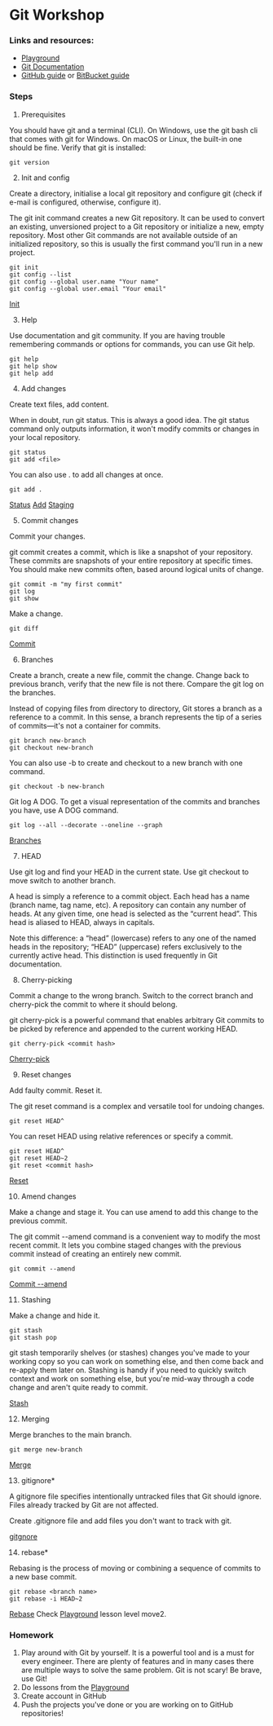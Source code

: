 # Git Workshop

### Links and resources:
 * [Playground](https://learngitbranching.js.org)
 * [Git Documentation](https://git-scm.com/about)
 * [GitHub guide](https://github.com/git-guides) or [BitBucket guide](https://www.atlassian.com/git/tutorials/setting-up-a-repository)

### Steps

1. Prerequisites

You should have git and a terminal (CLI).
On Windows, use the git bash cli that comes with git for Windows.
On macOS or Linux, the built-in one should be fine.
Verify that git is installed:
```
git version
```

2. Init and config

Create a directory, initialise a local git repository and configure git (check if e-mail is configured, otherwise, configure it).

The git init command creates a new Git repository. It can be used to convert an existing, unversioned project to a Git repository or initialize a new, empty repository. Most other Git commands are not available outside of an initialized repository, so this is usually the first command you'll run in a new project.

```
git init
git config --list
git config --global user.name "Your name"
git config --global user.email "Your email"
```

[Init](https://github.com/git-guides/git-init)

3. Help

Use documentation and git community.
If you are having trouble remembering commands or options for commands, you can use Git help.
```
git help
git help show
git help add
```

4. Add changes

Create text files, add content.

When in doubt, run git status. This is always a good idea. The git status command only outputs information, it won't modify commits or changes in your local repository.


```
git status
git add <file>
```

You can also use . to add all changes at once.
```
git add .
```

[Status](https://github.com/git-guides/git-status)
[Add](https://github.com/git-guides/git-add)
[Staging](https://git-scm.com/about/staging-area)

5. Commit changes

Commit your changes.

git commit creates a commit, which is like a snapshot of your repository. These commits are snapshots of your entire repository at specific times. You should make new commits often, based around logical units of change.

```
git commit -m "my first commit"
git log
git show
```
Make a change.
```
git diff
```

[Commit](https://github.com/git-guides/git-commit)

6. Branches

Create a branch, create a new file, commit the change.
Change back to previous branch, verify that the new file is not there.
Compare the git log on the branches.

Instead of copying files from directory to directory, Git stores a branch as a reference to a commit. In this sense, a branch represents the tip of a series of commits—it's not a container for commits.

```
git branch new-branch
git checkout new-branch
```

You can also use -b to create and checkout to a new branch with one command.
```
git checkout -b new-branch
```

Git log A DOG.
To get a visual representation of the commits and branches you have, use A DOG command.

```
git log --all --decorate --oneline --graph
```

[Branches](https://www.atlassian.com/git/tutorials/using-branches)

7. HEAD

Use git log and find your HEAD in the current state.
Use git checkout to move switch to another branch.

A head is simply a reference to a commit object. Each head has a name (branch name, tag name, etc). A repository can contain any number of heads. At any given time, one head is selected as the “current head”. This head is aliased to HEAD, always in capitals.

Note this difference: a “head” (lowercase) refers to any one of the named heads in the repository; “HEAD” (uppercase) refers exclusively to the currently active head. This distinction is used frequently in Git documentation.

8. Cherry-picking

Commit a change to the wrong branch.
Switch to the correct branch and cherry-pick the commit to where it should belong.

git cherry-pick is a powerful command that enables arbitrary Git commits to be picked by reference and appended to the current working HEAD.

```
git cherry-pick <commit hash>
```

[Cherry-pick](https://www.atlassian.com/git/tutorials/cherry-pick)

9. Reset changes

Add faulty commit. Reset it.

The git reset command is a complex and versatile tool for undoing changes.

```
git reset HEAD^
```

You can reset HEAD using relative references or specify a commit.

```
git reset HEAD^
git reset HEAD~2
git reset <commit hash>
```

[Reset](https://www.atlassian.com/git/tutorials/undoing-changes/git-reset)

10. Amend changes

Make a change and stage it.
You can use amend to add this change to the previous commit.

The git commit --amend command is a convenient way to modify the most recent commit. It lets you combine staged changes with the previous commit instead of creating an entirely new commit.

```
git commit --amend
```

[Commit --amend](https://www.atlassian.com/git/tutorials/rewriting-history)

11. Stashing

Make a change and hide it.

```
git stash
git stash pop
```

git stash temporarily shelves (or stashes) changes you've made to your working copy so you can work on something else, and then come back and re-apply them later on. Stashing is handy if you need to quickly switch context and work on something else, but you're mid-way through a code change and aren't quite ready to commit.

[Stash](https://www.atlassian.com/git/tutorials/saving-changes/git-stash)

12. Merging

Merge branches to the main branch.

```
git merge new-branch
```

[Merge](https://www.atlassian.com/git/tutorials/merging-vs-rebasing)

13. gitignore*

A gitignore file specifies intentionally untracked files that Git should ignore.
Files already tracked by Git are not affected.

Create .gitignore file and add files you don't want to track with git.

[gitgnore](https://www.atlassian.com/git/tutorials/saving-changes/gitignore)

14. rebase*

Rebasing is the process of moving or combining a sequence of commits to a new base commit.

```
git rebase <branch name>
git rebase -i HEAD~2
```

[Rebase](https://www.atlassian.com/git/tutorials/rewriting-history/git-rebase)
Check [Playground](https://learngitbranching.js.org) lesson level move2.

### Homework

1. Play around with Git by yourself. It is a powerful tool and is a must for every engineer.
There are plenty of features and in many cases there are multiple ways to solve the same problem.
Git is not scary! Be brave, use Git!
2. Do lessons from the [Playground](https://learngitbranching.js.org)
3. Create account in GitHub
4. Push the projects you've done or you are working on to GitHub repositories!
